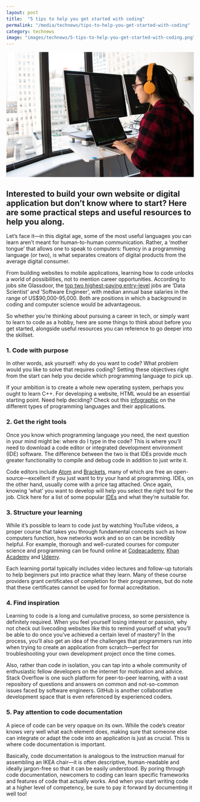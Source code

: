 ```yaml
---
layout: post
title:  "5 tips to help you get started with coding"
permalink: "/media/technews/tips-to-help-you-get-started-with-coding"
category: technews
image: "images/technews/5-tips-to-help-you-get-started-with-coding.png"
---
```


![GovTech coding tips](/images/technews/5-tips-to-help-you-get-started-with-coding.png)

Interested to build your own website or digital application but don’t know where to start? Here are some practical steps and useful resources to help you along.
---

Let’s face it—in this digital age, some of the most useful languages you can learn aren’t meant for human-to-human communication. Rather, a ‘mother tongue’ that allows one to speak to computers: fluency in a programming language (or two), is what separates creators of digital products from the average digital consumer.

From building websites to mobile applications, learning how to code unlocks a world of possibilities, not to mention career opportunities. According to jobs site Glassdoor, the [top two highest-paying entry-level](https://www.glassdoor.com/blog/highest-paying-entry-level-jobs-19/) jobs are ‘Data Scientist’ and ‘Software Engineer’, with median annual base salaries in the range of US$90,000-95,000. Both are positions in which a background in coding and computer science would be advantageous.

So whether you’re thinking about pursuing a career in tech, or simply want to learn to code as a hobby, here are some things to think about before you get started, alongside useful resources you can reference to go deeper into the skillset. 

### **1. Code with purpose**

In other words, ask yourself: why do you want to code? What problem would you like to solve that requires coding? Setting these objectives right from the start can help you decide which programming language to pick up.

If your ambition is to create a whole new operating system, perhaps you ought to learn C++. For developing a website, HTML would be an essential starting point. Need help deciding? Check out this [infographic](https://lifehacker.com/learn-which-programming-language-to-choose-with-this-in-1669612111) on the different types of programming languages and their applications.

### **2. Get the right tools**

Once you know which programming language you need, the next question in your mind might be: where do I type in the code? This is where you’ll need to download a code editor or integrated development environment (IDE) software. The difference between the two is that IDEs provide much greater functionality to compile and debug code in addition to just write it. 

Code editors include [Atom](https://atom.io) and [Brackets](http://brackets.io/), many of which are free an open-source—excellent if you just want to try your hand at programming. IDEs, on the other hand, usually come with a price tag attached. Once again, knowing ‘what’ you want to develop will help you select the right tool for the job. Click here for a list of some popular [IDEs](https://www.keycdn.com/blog/best-ide) and what they’re suitable for.

### **3. Structure your learning**

While it’s possible to learn to code just by watching YouTube videos, a proper course that takes you through fundamental concepts such as how computers function, how networks work and so on can be incredibly helpful. For example, thorough and well-curated courses for computer science and programming can be found online at [Codeacademy](https://www.codecademy.com/catalog/subject/all), [Khan Academy](https://www.khanacademy.org/computing/computer-science) and [Udemy](https://www.udemy.com/courses/development/).

Each learning portal typically includes video lectures and follow-up tutorials to help beginners put into practice what they learn. Many of these course providers grant certificates of completion for their programmes, but do note that these certificates cannot be used for formal accreditation.

### **4. Find inspiration**

Learning to code is a long and cumulative process, so some persistence is definitely required. When you feel yourself losing interest or passion, why not check out livecoding websites like this to remind yourself of what you’ll be able to do once you’ve achieved a certain level of mastery? In the process, you’ll also get an idea of the challenges that programmers run into when trying to create an application from scratch—perfect for troubleshooting your own development project once the time comes.

Also, rather than code in isolation, you can tap into a whole community of enthusiastic fellow developers on the internet for motivation and advice. Stack Overflow is one such platform for peer-to-peer learning, with a vast repository of questions and answers on common and not-so-common issues faced by software engineers. GitHub is another collaborative development space that is even referenced by experienced coders.

### **5. Pay attention to code documentation**

A piece of code can be very opaque on its own. While the code’s creator knows very well what each element does, making sure that someone else can integrate or adapt the code into an application is just as crucial. This is where code documentation is important. 

Basically, code documentation is analogous to the instruction manual for assembling an IKEA chair—it is often descriptive, human-readable and ideally jargon-free so that it can be easily understood. By poring through code documentation, newcomers to coding can learn specific frameworks and features of code that actually works. And when you start writing code at a higher level of competency, be sure to pay it forward by documenting it well too!
